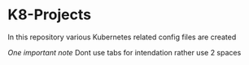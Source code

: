 # K8-Projects

In this repository various Kubernetes related config files are created

*One important note*
Dont use tabs for intendation rather use 2 spaces